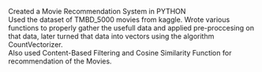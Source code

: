 Created a Movie Recommendation System in PYTHON
<br>
Used the dataset of TMBD_5000 movies from kaggle. Wrote various functions to properly gather the usefull data and applied pre-proccesing on that data, later turned that data into vectors using the algorithm CountVectorizer. 
<br>
Also used Content-Based Filtering and Cosine Similarity Function for recommendation of the Movies.
